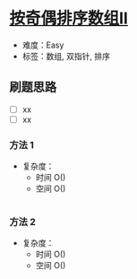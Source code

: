 # [按奇偶排序数组II](https://leetcode-cn.com/problems/sort-array-by-parity-ii/)

- 难度：Easy
- 标签：数组, 双指针, 排序

## 刷题思路

- [ ] xx
- [ ] xx

### 方法 1

- 复杂度：
    - 时间 O()
    - 空间 O()

``` js

```

### 方法 2

- 复杂度：
    - 时间 O()
    - 空间 O()

``` js

```

